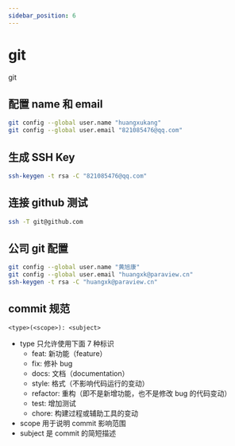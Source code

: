 ```yaml
---
sidebar_position: 6
---
```


# git

git

## 配置 name 和 email

```bash
git config --global user.name "huangxukang"
git config --global user.email "821085476@qq.com"
```

## 生成 SSH Key

```bash
ssh-keygen -t rsa -C "821085476@qq.com"
```

## 连接 github 测试

```bash
ssh -T git@github.com
```

## 公司 git 配置

```bash
git config --global user.name "黄旭康"
git config --global user.email "huangxk@paraview.cn"
ssh-keygen -t rsa -C "huangxk@paraview.cn"
```

## commit 规范

`<type>(<scope>): <subject>`

-   type 只允许使用下面 7 种标识
    -   feat: 新功能（feature）
    -   fix: 修补 bug
    -   docs: 文档（documentation）
    -   style: 格式（不影响代码运行的变动）
    -   refactor: 重构（即不是新增功能，也不是修改 bug 的代码变动）
    -   test: 增加测试
    -   chore: 构建过程或辅助工具的变动
-   scope 用于说明 commit 影响范围
-   subject 是 commit 的简短描述

